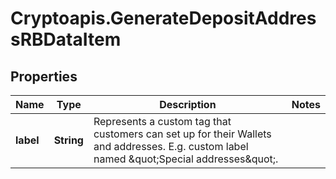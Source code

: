 # Cryptoapis.GenerateDepositAddressRBDataItem

## Properties

Name | Type | Description | Notes
------------ | ------------- | ------------- | -------------
**label** | **String** | Represents a custom tag that customers can set up for their Wallets and addresses. E.g. custom label named \&quot;Special addresses\&quot;. | 


